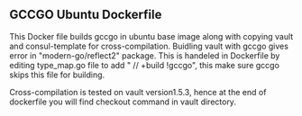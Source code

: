 ## GCCGO Ubuntu Dockerfile 

This Docker file builds gccgo in ubuntu base image along with copying vault and consul-template for cross-compilation. Buidling vault with gccgo gives error in "modern-go/reflect2" package. This is handeled in Dockerfile by editing type_map.go file to add " // +build !gccgo", this make sure gccgo skips this file for building.

Cross-compilation is tested on vault version1.5.3, hence at the end of dockerfile you will find checkout command in vault directory.

